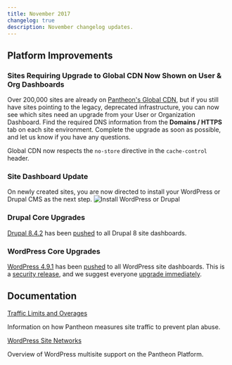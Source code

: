 ```yaml
---
title: November 2017
changelog: true
description: November changelog updates.
---
```

## Platform Improvements
### Sites Requiring Upgrade to Global CDN Now Shown on User & Org Dashboards
Over 200,000 sites are already on [Pantheon's Global CDN](/guides/global-cdn), but if you still have sites pointing to the legacy, deprecated infrastructure, you can now see which sites need an upgrade from your User or Organization Dashboard. Find the required DNS information from the **Domains / HTTPS** tab on each site environment. Complete the upgrade as soon as possible, and let us know if you have any questions.

Global CDN now respects the `no-store` directive in the `cache-control` header.

### Site Dashboard Update
On newly created sites, you are now directed to install your WordPress or Drupal CMS as the next step.
![Install WordPress or Drupal](../images/dashboard/install-cms.png)

### Drupal Core Upgrades
[Drupal 8.4.2](https://www.drupal.org/project/drupal/releases/8.4.2) has been [pushed](https://github.com/pantheon-systems/drops-8/pull/196) to all Drupal 8 site dashboards.

### WordPress Core Upgrades
[WordPress 4.9.1](https://codex.wordpress.org/Version_4.9.1) has been [pushed](https://github.com/pantheon-systems/WordPress/pull/144) to all WordPress site dashboards. This is a [security release](https://status.pantheon.io/incidents/ml7yn6xj8ffl), and we suggest everyone [upgrade immediately](/core-updates).

## Documentation

[Traffic Limits and Overages](/traffic-limits)

Information on how Pantheon measures site traffic to prevent plan abuse.

[WordPress Site Networks](/guides/multisite)

Overview of WordPress multisite support on the Pantheon Platform.
